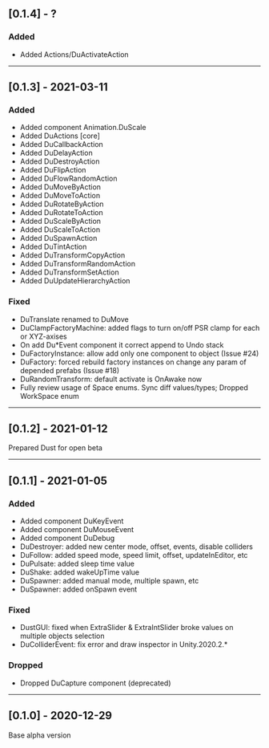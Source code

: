 ## [0.1.4] - ?

### Added

- Added Actions/DuActivateAction


________________________________________________________________________________________________________________________

## [0.1.3] - 2021-03-11

### Added

- Added component Animation.DuScale
- Added DuActions [core]
- Added DuCallbackAction
- Added DuDelayAction
- Added DuDestroyAction
- Added DuFlipAction
- Added DuFlowRandomAction
- Added DuMoveByAction
- Added DuMoveToAction
- Added DuRotateByAction
- Added DuRotateToAction
- Added DuScaleByAction
- Added DuScaleToAction
- Added DuSpawnAction
- Added DuTintAction
- Added DuTransformCopyAction
- Added DuTransformRandomAction
- Added DuTransformSetAction
- Added DuUpdateHierarchyAction

### Fixed

- DuTranslate renamed to DuMove
- DuClampFactoryMachine: added flags to turn on/off PSR clamp for each or XYZ-axises 
- On add Du*Event component it correct append to Undo stack
- DuFactoryInstance: allow add only one component to object (Issue #24)
- DuFactory: forced rebuild factory instances on change any param of depended prefabs (Issue #18)
- DuRandomTransform: default activate is OnAwake now
- Fully review usage of Space enums. Sync diff values/types; Dropped WorkSpace enum


________________________________________________________________________________________________________________________

## [0.1.2] - 2021-01-12

Prepared Dust for open beta 


________________________________________________________________________________________________________________________

## [0.1.1] - 2021-01-05

### Added

- Added component DuKeyEvent
- Added component DuMouseEvent
- Added component DuDebug
- DuDestroyer: added new center mode, offset, events, disable colliders
- DuFollow: added speed mode, speed limit, offset, updateInEditor, etc
- DuPulsate: added sleep time value
- DuShake: added wakeUpTime value
- DuSpawner: added manual mode, multiple spawn, etc
- DuSpawner: added onSpawn event

### Fixed

- DustGUI: fixed when ExtraSlider & ExtraIntSlider broke values on multiple objects selection
- DuColliderEvent: fix error and draw inspector in Unity.2020.2.*

### Dropped

- Dropped DuCapture component (deprecated)


________________________________________________________________________________________________________________________

## [0.1.0] - 2020-12-29

Base alpha version
